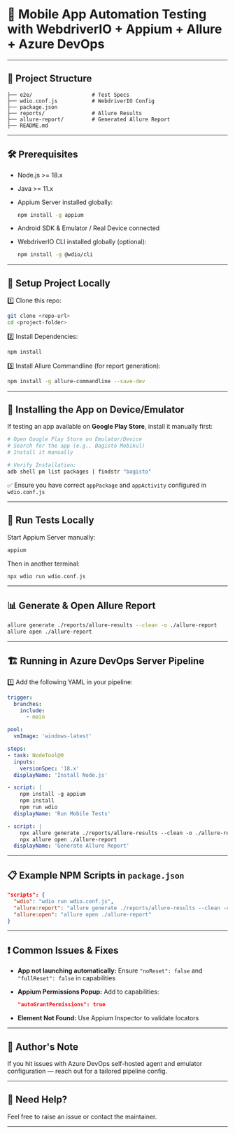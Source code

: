 # 📱 Mobile App Automation Testing with WebdriverIO + Appium + Allure + Azure DevOps

---

## 📂 Project Structure

```
├── e2e/                   # Test Specs
├── wdio.conf.js           # WebdriverIO Config
├── package.json
├── reports/               # Allure Results
├── allure-report/         # Generated Allure Report
├── README.md
```

---

## 🛠️ Prerequisites

* Node.js >= 18.x
* Java >= 11.x
* Appium Server installed globally:

  ```bash
  npm install -g appium
  ```
* Android SDK & Emulator / Real Device connected
* WebdriverIO CLI installed globally (optional):

  ```bash
  npm install -g @wdio/cli
  ```

---

## 📝 Setup Project Locally

1️⃣ Clone this repo:

```bash
git clone <repo-url>
cd <project-folder>
```

2️⃣ Install Dependencies:

```bash
npm install
```

3️⃣ Install Allure Commandline (for report generation):

```bash
npm install -g allure-commandline --save-dev
```

---

## 📲 Installing the App on Device/Emulator

If testing an app available on **Google Play Store**, install it manually first:

```bash
# Open Google Play Store on Emulator/Device
# Search for the app (e.g., Bagisto Mobikul)
# Install it manually

# Verify Installation:
adb shell pm list packages | findstr "bagisto"
```

✅ Ensure you have correct `appPackage` and `appActivity` configured in `wdio.conf.js`

---

## 🚀 Run Tests Locally

Start Appium Server manually:

```bash
appium
```

Then in another terminal:

```bash
npx wdio run wdio.conf.js
```

---

## 📊 Generate & Open Allure Report

```bash
allure generate ./reports/allure-results --clean -o ./allure-report
allure open ./allure-report
```

---

## 🏗️ Running in Azure DevOps Server Pipeline

1️⃣ Add the following YAML in your pipeline:

```yaml
trigger:
  branches:
    include:
      - main

pool:
  vmImage: 'windows-latest'

steps:
- task: NodeTool@0
  inputs:
    versionSpec: '18.x'
  displayName: 'Install Node.js'

- script: |
    npm install -g appium
    npm install
    npm run wdio
  displayName: 'Run Mobile Tests'

- script: |
    npx allure generate ./reports/allure-results --clean -o ./allure-report
    npx allure open ./allure-report
  displayName: 'Generate Allure Report'
```

---

## 📋 Example NPM Scripts in `package.json`

```json
"scripts": {
  "wdio": "wdio run wdio.conf.js",
  "allure:report": "allure generate ./reports/allure-results --clean -o ./allure-report",
  "allure:open": "allure open ./allure-report"
}
```

---

## ❗ Common Issues & Fixes

* **App not launching automatically:**
  Ensure `"noReset": false` and `"fullReset": false` in capabilities

* **Appium Permissions Popup:**
  Add to capabilities:

  ```json
  "autoGrantPermissions": true
  ```

* **Element Not Found:**
  Use Appium Inspector to validate locators

---

## 📝 Author's Note

If you hit issues with Azure DevOps self-hosted agent and emulator configuration — reach out for a tailored pipeline config.

---

## 💬 Need Help?

Feel free to raise an issue or contact the maintainer.

---
